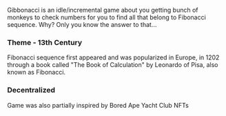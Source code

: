 Gibbonacci is an idle/incremental game about you getting bunch of monkeys to check numbers for you to find all that belong to Fibonacci sequence. Why? Only you know the answer to that...

### Theme - 13th Century

Fibonacci sequence first appeared and was popularized in Europe, in 1202 through a book called "The Book of Calculation" by Leonardo of Pisa, also known as Fibonacci.

### Decentralized

Game was also partially inspired by Bored Ape Yacht Club NFTs